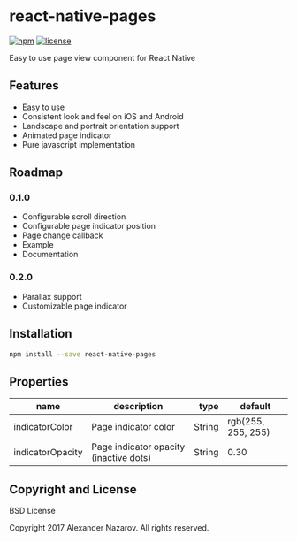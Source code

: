 [npm-badge]: https://img.shields.io/npm/v/react-native-pages.svg?colorB=ff6d00
[npm-url]: https://npmjs.com/package/react-native-pages
[license-badge]: https://img.shields.io/npm/l/react-native-pages.svg?colorB=448aff
[license-url]: https://raw.githubusercontent.com/n4kz/react-native-pages/master/license.txt

# react-native-pages

[![npm][npm-badge]][npm-url]
[![license][license-badge]][license-url]

Easy to use page view component for React Native

## Features

* Easy to use 
* Consistent look and feel on iOS and Android
* Landscape and portrait orientation support
* Animated page indicator
* Pure javascript implementation

## Roadmap

### 0.1.0

* Configurable scroll direction
* Configurable page indicator position
* Page change callback
* Example
* Documentation

### 0.2.0

* Parallax support
* Customizable page indicator

## Installation

```bash
npm install --save react-native-pages
```

## Properties

name                 | description                               | type     | default
-------------------- | ----------------------------------------- | --------:| ------------------
indicatorColor       | Page indicator color                      |   String | rgb(255, 255, 255)
indicatorOpacity     | Page indicator opacity (inactive dots)    |   String | 0.30

## Copyright and License

BSD License

Copyright 2017 Alexander Nazarov. All rights reserved.
